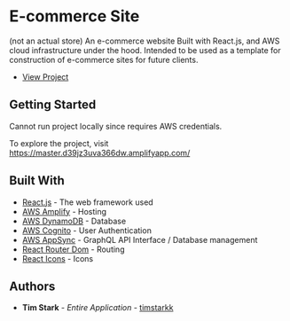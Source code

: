 <!-- ![demoGif](https://github.com/timstarkk/portfolio/blob/master/src/images/portfolioDemo.gif) -->

# E-commerce Site

(not an actual store)
An e-commerce website Built with React.js, and AWS cloud infrastructure under the hood.
Intended to be used as a template for construction of e-commerce sites for future clients.

* [View Project](https://master.d39jz3uva366dw.amplifyapp.com/)

## Getting Started

Cannot run project locally since requires AWS credentials.

To explore the project, visit https://master.d39jz3uva366dw.amplifyapp.com/

## Built With

* [React.js](https://reactjs.org/) - The web framework used
* [AWS Amplify](https://aws.amazon.com/amplify/) - Hosting
* [AWS DynamoDB](https://aws.amazon.com/dynamodb/) - Database
* [AWS Cognito](https://aws.amazon.com/cognito/) - User Authentication
* [AWS AppSync](https://aws.amazon.com/appsync/) - GraphQL API Interface / Database management
* [React Router Dom](https://www.npmjs.com/package/react-router-dom) - Routing
* [React Icons](https://react-icons.netlify.com/#/) - Icons

## Authors

* **Tim Stark** - *Entire Application* - [timstarkk](https://github.com/timstarkk)